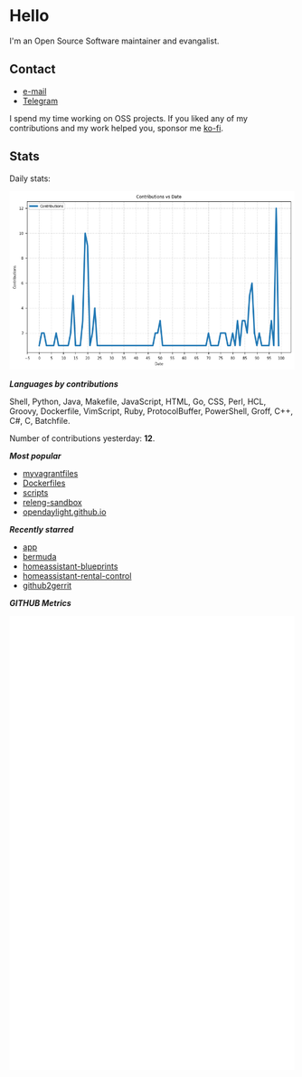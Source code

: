 
# Hello

I'm an Open Source Software maintainer and evangalist.

## Contact

- [e-mail](mailto:askb23@gmail.com)
- [Telegram]()

I spend my time working on OSS projects. If you liked any of
my contributions and my work helped you, sponsor me [ko-fi](https://ko-fi.com/askb23).

## Stats

Daily stats:

![contributions graph](graph.png)

***Languages by contributions***

Shell, Python, Java, Makefile, JavaScript, HTML, Go, CSS, Perl, HCL, Groovy, Dockerfile, VimScript, Ruby, ProtocolBuffer, PowerShell, Groff, C++, C#, C, Batchfile.

Number of contributions yesterday: **12**.

***Most popular***

- [myvagrantfiles](https://github.com/askb/myvagrantfiles)
- [Dockerfiles](https://github.com/askb/Dockerfiles)
- [scripts](https://github.com/askb/scripts)
- [releng-sandbox](https://github.com/opendaylight/releng-sandbox)
- [opendaylight.github.io](https://github.com/opendaylight/opendaylight.github.io)

***Recently starred***

- [app](https://github.com/dcoapp/app)
- [bermuda](https://github.com/agittins/bermuda)
- [homeassistant-blueprints](https://github.com/tykeal/homeassistant-blueprints)
- [homeassistant-rental-control](https://github.com/tykeal/homeassistant-rental-control)
- [github2gerrit](https://github.com/lfit/github2gerrit)

***GITHUB Metrics***

![Metrics](https://github.com/askb/askb/blob/main/github-metrics.svg)


